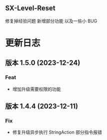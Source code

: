 ## SX-Level-Reset
修复掉经验问题 新增部分功能 以及一些小 BUG

# 更新日志

## 版本 1.5.0 (2023-12-24)

### Feat
- 增加升级需要权限的功能

## 版本 1.4.4 (2023-12-11)

### Fix
- 修复升级异步执行 StringAction 部分指令报错